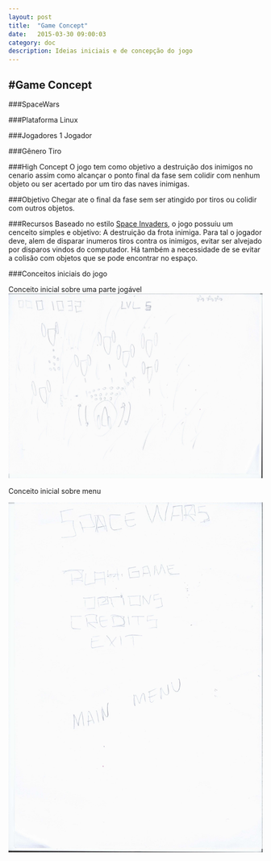 ```yaml
---
layout: post
title:  "Game Concept"
date:   2015-03-30 09:00:03
category: doc
description: Ideias iniciais e de concepção do jogo
---
```


#Game Concept
---

###SpaceWars

###Plataforma
Linux

###Jogadores
1 Jogador

###Gênero
Tiro

###High Concept
O jogo tem como objetivo a destruição dos inimigos no cenario assim como alcançar o ponto final da fase sem colidir com nenhum objeto ou ser acertado por um tiro das naves inimigas.

###Objetivo
Chegar ate o final da fase sem ser atingido por tiros ou colidir com outros objetos.

###Recursos
Baseado no estilo [Space Invaders](http://en.wikipedia.org/wiki/Space_Invaders), o jogo possuiu um cenceito simples e objetivo: A destruição da frota inimiga. Para tal o jogador deve, alem de disparar inumeros tiros contra os inimigos, evitar ser alvejado por disparos vindos do computador. Há também a necessidade de se evitar a colisão com objetos que se pode encontrar no espaço.

###Conceitos iniciais do jogo

Conceito inicial sobre uma parte jogável
![Conceito - Fase](../img/concept-1.jpg "Conceito - Fase")

Conceito inicial sobre menu

![Conceito - Menu](../img/concept-2.jpg "Conceito - Menu")

